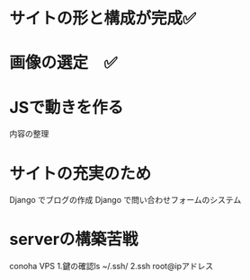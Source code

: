 # サイトの形と構成が完成✅

# 画像の選定　✅

# JSで動きを作る
  内容の整理

# サイトの充実のため
Django でブログの作成
Django で問い合わせフォームのシステム

# serverの構築苦戦
conoha VPS
1.鍵の確認ls ~/.ssh/
2.ssh root@ipアドレス


